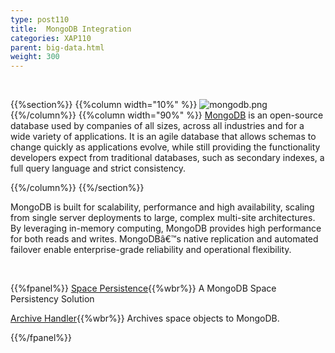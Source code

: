 ```yaml
---
type: post110
title:  MongoDB Integration
categories: XAP110
parent: big-data.html
weight: 300
---
```



<br>

{{%section%}}
{{%column width="10%" %}}
![mongodb.png](/attachment_files/subject/mongodb.png)
{{%/column%}}
{{%column width="90%" %}}
[MongoDB](http://www.mongodb.com/) is an open-source database used by companies of all sizes, across all industries and for a wide variety of applications. It is an agile database that allows schemas to change quickly as applications evolve, while still providing the functionality developers expect from traditional databases, such as secondary indexes, a full query language and strict consistency.

{{%/column%}}
{{%/section%}}

MongoDB is built for scalability, performance and high availability, scaling from single server deployments to large, complex multi-site architectures. By leveraging in-memory computing, MongoDB provides high performance for both reads and writes. MongoDBâ€™s native replication and automated failover enable enterprise-grade reliability and operational flexibility.



<br>

{{%fpanel%}}
[Space Persistence](./mongodb-space-persistency.html){{%wbr%}}
A MongoDB Space Persistency Solution

[Archive Handler](./mongodb-archive-operation-handler.html){{%wbr%}}
Archives space objects to MongoDB.

{{%/fpanel%}}

